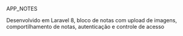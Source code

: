 APP_NOTES

Desenvolvido em Laravel 8, bloco de notas com upload de imagens, comportilhamento de notas, autenticação e controle de acesso
